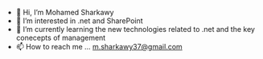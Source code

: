 - 👋 Hi, I’m Mohamed Sharkawy
- 👀 I’m interested in .net and SharePoint
- 🌱 I’m currently learning the new technologies related to .net and the key conecepts of management
- 📫 How to reach me ... m.sharkawy37@gmail.com

<!---
msharkawy37/msharkawy37 is a ✨ special ✨ repository because its `README.md` (this file) appears on your GitHub profile.
You can click the Preview link to take a look at your changes.
--->
